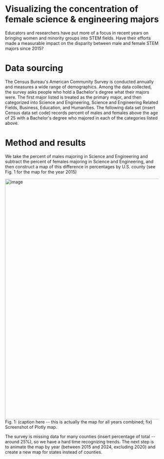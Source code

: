 # Visualizing the concentration of female science & engineering majors
Educators and researchers have put more of a focus in recent years on bringing women and minority groups into STEM fields. Have their efforts made a measurable impact on the disparity between male and female STEM majors since 2015?

# Data sourcing
The Census Bureau's American Community Survey is conducted annually and measures a wide range of demographics. Among the data collected, the survey asks people who hold a Bachelor's degree what their majors were. The first major listed is treated as the primary major, and then categorized into Science and Engineering, Science and Engineering Related Fields, Business, Education, and Humanities. The following data set (insert Census data set code) records percent of males and females above the age of 25 with a Bachelor's degree who majored in each of the categories listed above. 

# Method and results
We take the percent of males majoring in Science and Engineering and subtract the percent of females majoring in Science and Engineering, and then construct a map of this difference in percentages by U.S. county (see Fig. 1 for the map for the year 2015)

<img width="1809" height="789" alt="image" src="https://github.com/user-attachments/assets/4824747a-3348-464d-97a4-184d45629cc3" />
Fig. 1: (caption here -- this is actually the map for all years combined; fix) Screenshot of Plotly map.

The survey is missing data for many counties (insert percentage of total -- around 25%), so we have a hard time recognizing trends. The next step is to animate the map by year (between 2015 and 2024, excluding 2020) and create a new map for states instead of counties.
